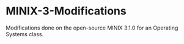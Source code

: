 # MINIX-3-Modifications
Modifications done on the open-source MINIX 3.1.0 for an Operating Systems class.
